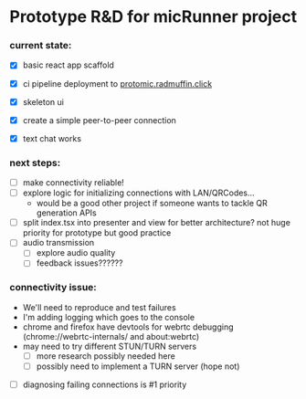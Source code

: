 # Prototype R&D for micRunner project

### current state:
- [x] basic react app scaffold
- [x] ci pipeline deployment to [protomic.radmuffin.click](https://protomic.radmuffin.click)
- [x] skeleton ui
- [x] create a simple peer-to-peer connection
- [x] text chat works


### next steps:
- [ ] make connectivity reliable!
- [ ] explore logic for initializing connections with LAN/QRCodes...
  - would be a good other project if someone wants to tackle QR generation APIs
- [ ] split index.tsx into presenter and view for better architecture? not huge priority for prototype but good practice
- [ ] audio transmission
  - [ ] explore audio quality
  - [ ] feedback issues??????

### connectivity issue:
- We'll need to reproduce and test failures
- I'm adding logging which goes to the console
- chrome and firefox have devtools for webrtc debugging (chrome://webrtc-internals/ and about:webrtc)
- may need to try different STUN/TURN servers
  - [ ] more research possibly needed here
  - [ ] possibly need to implement a TURN server (hope not)
- [ ] diagnosing failing connections is #1 priority
